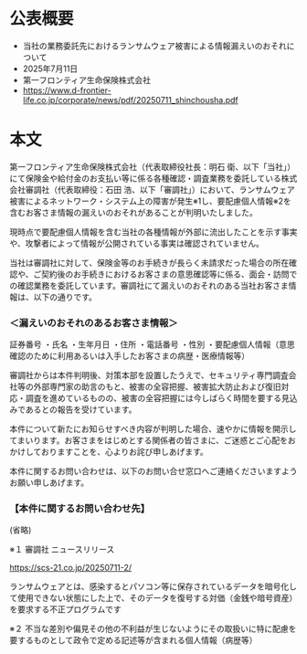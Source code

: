 # 公表概要
- 当社の業務委託先におけるランサムウェア被害による情報漏えいのおそれについて
- 2025年7月11日
- 第一フロンティア生命保険株式会社
- https://www.d-frontier-life.co.jp/corporate/news/pdf/20250711_shinchousha.pdf

# 本文
第一フロンティア生命保険株式会社（代表取締役社長：明石 衛、以下「当社」）にて保険金や給付金のお支払い等に係る各種確認・調査業務を委託している株式会社審調社（代表取締役：石田 浩、以下「審調社」）において、ランサムウェア被害によるネットワーク・システム上の障害が発生※1し、要配慮個人情報※2を含むお客さま情報の漏えいのおそれがあることが判明いたしました。

現時点で要配慮個人情報を含む当社の各種情報が外部に流出したことを示す事実や、攻撃者によって情報が公開されている事実は確認されていません。

当社は審調社に対して、保険金等のお手続きが長らく未請求だった場合の所在確認や、ご契約後のお手続きにおけるお客さまの意思確認等に係る、面会・訪問での確認業務を委託しています。審調社にて漏えいのおそれのある当社お客さま情報は、以下の通りです。

### ＜漏えいのおそれのあるお客さま情報＞
証券番号 ・氏名 ・生年月日 ・住所 ・電話番号 ・性別 ・要配慮個人情報（意思確認のために利用あるいは入手したお客さまの病歴・医療情報等）

審調社からは本件判明後、対策本部を設置したうえで、セキュリティ専門調査会社等の外部専門家の助言のもと、被害の全容把握、被害拡大防止および復旧対応・調査を進めているものの、被害の全容把握には今しばらく時間を要する見込みであるとの報告を受けています。

本件について新たにお知らせすべき内容が判明した場合、速やかに情報を開示してまいります。お客さまをはじめとする関係者の皆さまに、ご迷惑とご心配をおかけしておりますことを、心よりお詫び申しあげます。

本件に関するお問い合わせは、以下のお問い合せ窓口へご連絡くださいますようお願い申しあげます。

### 【本件に関するお問い合わせ先】

(省略)

※１ 審調社 ニュースリリース

https://scs-21.co.jp/20250711-2/

ランサムウェアとは、感染するとパソコン等に保存されているデータを暗号化して使用できない状態にした上で、そのデータを復号する対価（金銭や暗号資産）を要求する不正プログラムです

※２ 不当な差別や偏見その他の不利益が生じないようにその取扱いに特に配慮を要するものとして政令で定める記述等が含まれる個人情報（病歴等）

